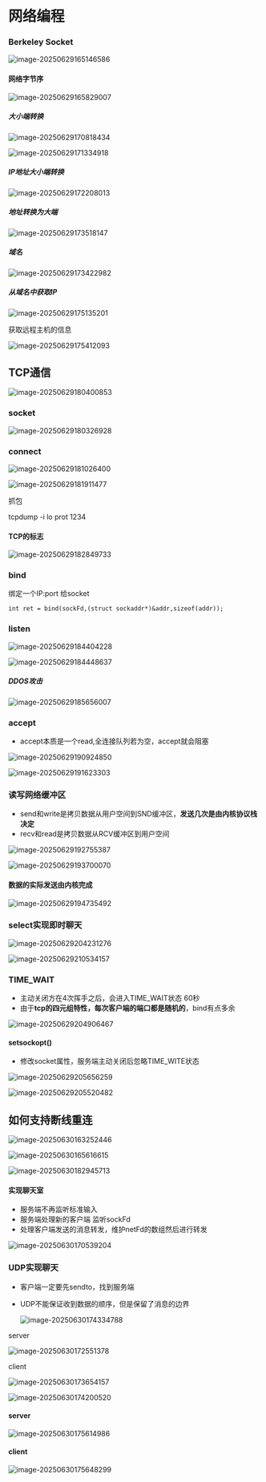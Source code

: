 # 网络编程

### Berkeley Socket

![image-20250629165146586](C:\Users\LIYUFENG\AppData\Roaming\Typora\typora-user-images\image-20250629165146586.png)

#### 网络字节序

![image-20250629165829007](C:\Users\LIYUFENG\AppData\Roaming\Typora\typora-user-images\image-20250629165829007.png)

##### 大小端转换

![image-20250629170818434](C:\Users\LIYUFENG\AppData\Roaming\Typora\typora-user-images\image-20250629170818434.png)

![image-20250629171334918](C:\Users\LIYUFENG\AppData\Roaming\Typora\typora-user-images\image-20250629171334918.png)

##### IP地址大小端转换

![image-20250629172208013](C:\Users\LIYUFENG\AppData\Roaming\Typora\typora-user-images\image-20250629172208013.png)

##### 地址转换为大端

![image-20250629173518147](C:\Users\LIYUFENG\AppData\Roaming\Typora\typora-user-images\image-20250629173518147.png)

##### 域名

![image-20250629173422982](C:\Users\LIYUFENG\AppData\Roaming\Typora\typora-user-images\image-20250629173422982.png)

##### 从域名中获取IP

![image-20250629175135201](C:\Users\LIYUFENG\AppData\Roaming\Typora\typora-user-images\image-20250629175135201.png)

获取远程主机的信息

![image-20250629175412093](C:\Users\LIYUFENG\AppData\Roaming\Typora\typora-user-images\image-20250629175412093.png)

## TCP通信

![image-20250629180400853](C:\Users\LIYUFENG\AppData\Roaming\Typora\typora-user-images\image-20250629180400853.png)



### socket

![image-20250629180326928](C:\Users\LIYUFENG\AppData\Roaming\Typora\typora-user-images\image-20250629180326928.png)



### connect

![image-20250629181026400](C:\Users\LIYUFENG\AppData\Roaming\Typora\typora-user-images\image-20250629181026400.png)

![image-20250629181911477](C:\Users\LIYUFENG\AppData\Roaming\Typora\typora-user-images\image-20250629181911477.png)

抓包

tcpdump  -i  lo  prot  1234



#### TCP的标志

![image-20250629182849733](C:\Users\LIYUFENG\AppData\Roaming\Typora\typora-user-images\image-20250629182849733.png)



### bind

绑定一个IP:port 给socket

```
int ret = bind(sockFd,(struct sockaddr*)&addr,sizeof(addr));
```



### listen

![image-20250629184404228](C:\Users\LIYUFENG\AppData\Roaming\Typora\typora-user-images\image-20250629184404228.png)

![image-20250629184448637](C:\Users\LIYUFENG\AppData\Roaming\Typora\typora-user-images\image-20250629184448637.png)



##### DDOS攻击

![image-20250629185656007](C:\Users\LIYUFENG\AppData\Roaming\Typora\typora-user-images\image-20250629185656007.png)

### accept

- accept本质是一个read,全连接队列若为空，accept就会阻塞

![image-20250629190924850](C:\Users\LIYUFENG\AppData\Roaming\Typora\typora-user-images\image-20250629190924850.png)

![image-20250629191623303](C:\Users\LIYUFENG\AppData\Roaming\Typora\typora-user-images\image-20250629191623303.png)



### 读写网络缓冲区

- send和write是拷贝数据从用户空间到SND缓冲区，**发送几次是由内核协议栈决定**
- recv和read是拷贝数据从RCV缓冲区到用户空间

![image-20250629192755387](C:\Users\LIYUFENG\AppData\Roaming\Typora\typora-user-images\image-20250629192755387.png)

![image-20250629193700070](C:\Users\LIYUFENG\AppData\Roaming\Typora\typora-user-images\image-20250629193700070.png)



#### 数据的实际发送由内核完成

![image-20250629194735492](C:\Users\LIYUFENG\AppData\Roaming\Typora\typora-user-images\image-20250629194735492.png)



### select实现即时聊天

![image-20250629204231276](C:\Users\LIYUFENG\AppData\Roaming\Typora\typora-user-images\image-20250629204231276.png)



![image-20250629210534157](C:\Users\LIYUFENG\AppData\Roaming\Typora\typora-user-images\image-20250629210534157.png)



### TIME_WAIT

- 主动关闭方在4次挥手之后，会进入TIME_WAIT状态 60秒
- 由于**tcp的四元组特性，每次客户端的端口都是随机的**，bind有点多余

![image-20250629204906467](C:\Users\LIYUFENG\AppData\Roaming\Typora\typora-user-images\image-20250629204906467.png)



#### setsockopt()

- 修改socket属性，服务端主动关闭后忽略TIME_WITE状态

![image-20250629205656259](C:\Users\LIYUFENG\AppData\Roaming\Typora\typora-user-images\image-20250629205656259.png)



![image-20250629205520482](C:\Users\LIYUFENG\AppData\Roaming\Typora\typora-user-images\image-20250629205520482.png)



## 如何支持断线重连

![image-20250630163252446](C:\Users\LIYUFENG\AppData\Roaming\Typora\typora-user-images\image-20250630163252446.png)

![image-20250630165616615](C:\Users\LIYUFENG\AppData\Roaming\Typora\typora-user-images\image-20250630165616615.png)

![image-20250630182945713](C:\Users\LIYUFENG\AppData\Roaming\Typora\typora-user-images\image-20250630182945713.png)

#### 实现聊天室

- 服务端不再监听标准输入
- 服务端处理新的客户端 监听sockFd
- 处理客户端发送的消息转发，维护netFd的数组然后进行转发

![image-20250630170539204](C:\Users\LIYUFENG\AppData\Roaming\Typora\typora-user-images\image-20250630170539204.png)



### UDP实现聊天

- 客户端一定要先sendto，找到服务端

- UDP不能保证收到数据的顺序，但是保留了消息的边界

  ![image-20250630174334788](C:\Users\LIYUFENG\AppData\Roaming\Typora\typora-user-images\image-20250630174334788.png)

server

![image-20250630172551378](C:\Users\LIYUFENG\AppData\Roaming\Typora\typora-user-images\image-20250630172551378.png)

client

![image-20250630173654157](C:\Users\LIYUFENG\AppData\Roaming\Typora\typora-user-images\image-20250630173654157.png)

![image-20250630174200520](C:\Users\LIYUFENG\AppData\Roaming\Typora\typora-user-images\image-20250630174200520.png)

#### server

![image-20250630175614986](C:\Users\LIYUFENG\AppData\Roaming\Typora\typora-user-images\image-20250630175614986.png)

#### client

![image-20250630175648299](C:\Users\LIYUFENG\AppData\Roaming\Typora\typora-user-images\image-20250630175648299.png)



